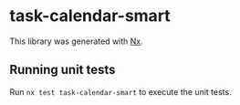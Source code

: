 # task-calendar-smart

This library was generated with [Nx](https://nx.dev).

## Running unit tests

Run `nx test task-calendar-smart` to execute the unit tests.
